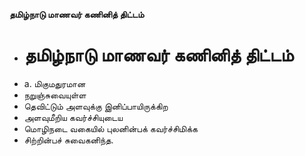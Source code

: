 **தமிழ்நாடு மாணவர் கணினித் திட்டம்**
- # தமிழ்நாடு மாணவர் கணினித் திட்டம்
- a. மிகுமதுரமான
- நறுஞ்சுவையுள்ள
- தெவிட்டும் அளவுக்கு இனிப்பாயிருக்கிற
- அளவுமீறிய கவர்ச்சியுடைய
- மொழிநடை வகையில் புலனின்பக் கவர்ச்சிமிக்க
- சிற்றின்பச் சுவைகனிந்த.

